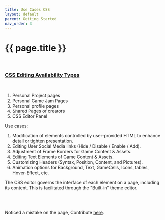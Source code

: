 ```yaml
---
title: Use Cases CSS
layout: default
parent: Getting Started
nav_order: 3
---
```


{{ page.title }}
======================

<br>

### <ins>CSS Editing Availability Types</ins>

<br>

1. Personal Project pages
2. Personal Game Jam Pages
3. Personal profile pages
4. Shared Pages of creators
5. CSS Editor Panel


Use cases:

1. Modification of elements controlled by user-provided HTML to enhance detail or tighten presentation.
2. Editing User Social Media links (Hide / Disable / Enable / Add).
3. Adjustment of Frame Borders for Game Content & Assets.
4. Editing Text Elements of Game Content & Assets.
5. Customizing Headers (Syntax, Position, Content, and Pictures).
6. Animation options for Background, Text, GameCells, Icons, tables, Hover-Effect, etc.

The CSS editor governs the interface of each element on a page, including its content. This is facilitated through the "Built-in" theme editor. 

<br>

<br>

Noticed a mistake on the page, Contribute [here](https://github.com/VerzatileDev/Itchio_HandBook/tree/main/docs/GettingStarted/usecasescss.md).